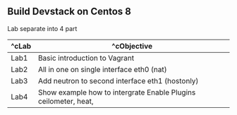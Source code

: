 ## Build Devstack on Centos 8 



Lab separate into 4 part

| ^cLab  | ^cObjective                                                     |
|------|-------------------------------------------------------------------|
| Lab1 | Basic introduction to Vagrant                                     |
| Lab2 | All in one on single interface eth0 (nat)                         |
| Lab3 | Add neutron to second interface eth1 (hostonly)                   |
| Lab4 | Show example how to intergrate Enable Plugins  ceilometer, heat,  |
